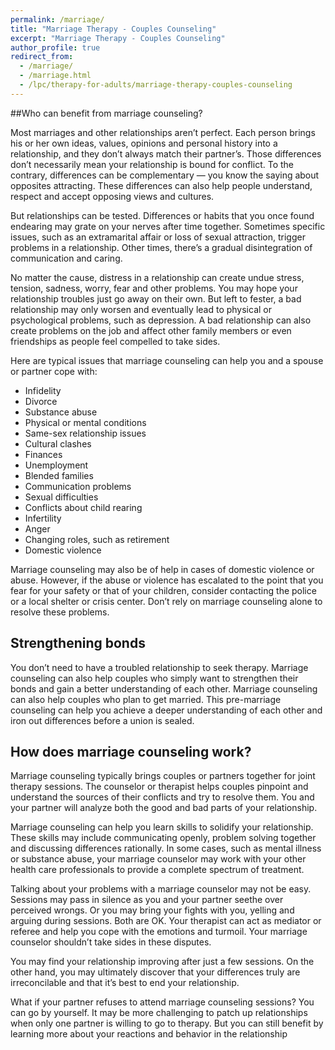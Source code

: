```yaml
---
permalink: /marriage/
title: "Marriage Therapy - Couples Counseling"
excerpt: "Marriage Therapy - Couples Counseling"
author_profile: true
redirect_from: 
  - /marriage/
  - /marriage.html
  - /lpc/therapy-for-adults/marriage-therapy-couples-counseling
---
```


##Who can benefit from marriage counseling?

Most marriages and other relationships aren’t perfect. Each person brings his or her own ideas, values, opinions and personal history into a relationship, and they don’t always match their partner’s. Those differences don’t necessarily mean your relationship is bound for conflict. To the contrary, differences can be complementary — you know the saying about opposites attracting. These differences can also help people understand, respect and accept opposing views and cultures.

But relationships can be tested. Differences or habits that you once found endearing may grate on your nerves after time together. Sometimes specific issues, such as an extramarital affair or loss of sexual attraction, trigger problems in a relationship. Other times, there’s a gradual disintegration of communication and caring.

No matter the cause, distress in a relationship can create undue stress, tension, sadness, worry, fear and other problems. You may hope your relationship troubles just go away on their own. But left to fester, a bad relationship may only worsen and eventually lead to physical or psychological problems, such as depression. A bad relationship can also create problems on the job and affect other family members or even friendships as people feel compelled to take sides.

Here are typical issues that marriage counseling can help you and a spouse or partner cope with:
* Infidelity
* Divorce
* Substance abuse
* Physical or mental conditions
* Same-sex relationship issues
* Cultural clashes
* Finances
* Unemployment
* Blended families
* Communication problems
* Sexual difficulties
* Conflicts about child rearing
* Infertility
* Anger
* Changing roles, such as retirement
* Domestic violence

Marriage counseling may also be of help in cases of domestic violence or abuse. However, if the abuse or violence has escalated to the point that you fear for your safety or that of your children, consider contacting the police or a local shelter or crisis center. Don’t rely on marriage counseling alone to resolve these problems.

## Strengthening bonds
You don’t need to have a troubled relationship to seek therapy. Marriage counseling can also help couples who simply want to strengthen their bonds and gain a better understanding of each other. Marriage counseling can also help couples who plan to get married. This pre-marriage counseling can help you achieve a deeper understanding of each other and iron out differences before a union is sealed.

## How does marriage counseling work?

Marriage counseling typically brings couples or partners together for joint therapy sessions. The counselor or therapist helps couples pinpoint and understand the sources of their conflicts and try to resolve them. You and your partner will analyze both the good and bad parts of your relationship.

Marriage counseling can help you learn skills to solidify your relationship. These skills may include communicating openly, problem solving together and discussing differences rationally. In some cases, such as mental illness or substance abuse, your marriage counselor may work with your other health care professionals to provide a complete spectrum of treatment.

Talking about your problems with a marriage counselor may not be easy. Sessions may pass in silence as you and your partner seethe over perceived wrongs. Or you may bring your fights with you, yelling and arguing during sessions. Both are OK. Your therapist can act as mediator or referee and help you cope with the emotions and turmoil. Your marriage counselor shouldn’t take sides in these disputes.

You may find your relationship improving after just a few sessions. On the other hand, you may ultimately discover that your differences truly are irreconcilable and that it’s best to end your relationship.

What if your partner refuses to attend marriage counseling sessions? You can go by yourself. It may be more challenging to patch up relationships when only one partner is willing to go to therapy. But you can still benefit by learning more about your reactions and behavior in the relationship
